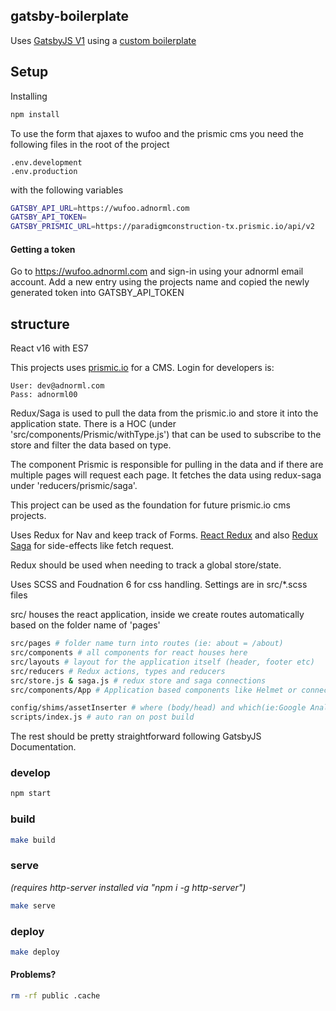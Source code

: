 ## gatsby-boilerplate

Uses [GatsbyJS V1](https://www.gatsbyjs.org/) using a [custom boilerplate](https://github.com/Kalcode/gatsby-boilerplate)

## Setup

Installing
```sh
npm install
```

To use the form that ajaxes to wufoo and the prismic cms you need the following files in the root of the project
```
.env.development
.env.production
```

with the following variables
```sh
GATSBY_API_URL=https://wufoo.adnorml.com
GATSBY_API_TOKEN=
GATSBY_PRISMIC_URL=https://paradigmconstruction-tx.prismic.io/api/v2
```

#### Getting a token
Go to https://wufoo.adnorml.com and sign-in using your adnorml email account. Add a new entry using the projects name and copied the newly generated token into GATSBY_API_TOKEN

## structure 
React v16 with ES7

This projects uses [prismic.io](https://prismic.io/) for a CMS. Login for developers is:

```
User: dev@adnorml.com
Pass: adnorml00
```

Redux/Saga is used to pull the data from the prismic.io and store it into the application state. There is a HOC (under 'src/components/Prismic/withType.js') that can be used to subscribe to the store and filter the data based on type.

The component Prismic is responsible for pulling in the data and if there are multiple pages will request each page. It fetches the data using redux-saga under 'reducers/prismic/saga'. 

This project can be used as the foundation for future prismic.io cms projects.

Uses Redux for Nav and keep track of Forms. [React Redux](https://redux.js.org/basics/usage-with-react) and also [Redux Saga](https://redux-saga.js.org/) for side-effects like fetch request.

Redux should be used when needing to track a global store/state.

Uses SCSS and Foudnation 6 for css handling. Settings are in src/*.scss files 

src/ houses the react application, inside we create routes automatically based on the folder name of 'pages'

```sh
src/pages # folder name turn into routes (ie: about = /about)
src/components # all components for react houses here
src/layouts # layout for the application itself (header, footer etc)
src/reducers # Redux actions, types and reducers
src/store.js & saga.js # redux store and saga connections
src/components/App # Application based components like Helmet or connecting context to app

config/shims/assetInserter # where (body/head) and which(ie:Google Analytics) scripts are inserted
scripts/index.js # auto ran on post build
```

The rest should be pretty straightforward following GatsbyJS Documentation.

### develop
```sh
npm start
```

### build
```sh
make build
```

### serve
*(requires http-server installed via "npm i -g http-server")*
```sh
make serve
```

### deploy
```sh
make deploy
```

#### Problems?
```sh
rm -rf public .cache
```

